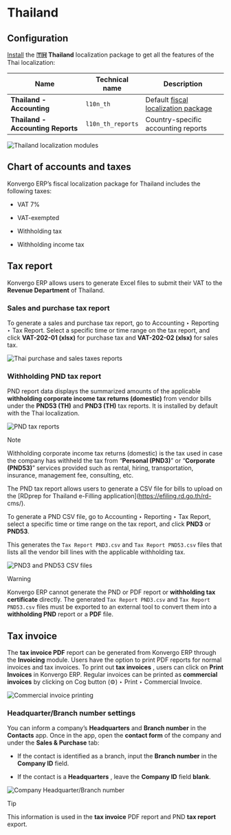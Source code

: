 # Thailand

## Configuration

[Install](../../general/apps_modules#general-install) the **🇹🇭 Thailand**
localization package to get all the features of the Thai localization:

Name | Technical name | Description  
---|---|---  
**Thailand - Accounting** | `l10n_th` | Default [fiscal localization package](../fiscal_localizations#fiscal-localizations-packages)  
**Thailand - Accounting Reports** | `l10n_th_reports` | Country-specific accounting reports  
![Thailand localization modules](../../../_images/modules2.png)

## Chart of accounts and taxes

Konvergo ERP’s fiscal localization package for Thailand includes the following taxes:

  * VAT 7%

  * VAT-exempted

  * Withholding tax

  * Withholding income tax

## Tax report

Konvergo ERP allows users to generate Excel files to submit their VAT to the **Revenue
Department** of Thailand.

### Sales and purchase tax report

To generate a sales and purchase tax report, go to Accounting ‣ Reporting ‣
Tax Report. Select a specific time or time range on the tax report, and click
**VAT-202-01 (xlsx)** for purchase tax and **VAT-202-02 (xlsx)** for sales
tax.

![Thai purchase and sales taxes reports](../../../_images/tax-report.png)

### Withholding PND tax report

PND report data displays the summarized amounts of the applicable
**withholding corporate income tax returns (domestic)** from vendor bills
under the **PND53 (TH)** and **PND3 (TH)** tax reports. It is installed by
default with the Thai localization.

![PND tax reports](../../../_images/pnd-report.png) <div class="alert alert-primary">
<p class="alert-title">
Note</p><p>Withholding corporate income tax returns (domestic) is the tax used in case the company has
withheld the tax from “<b>Personal (PND3)</b>” or “<b>Corporate (PND53)</b>” services provided such as
rental, hiring, transportation, insurance, management fee, consulting, etc.</p>
</div>

The PND tax report allows users to generate a CSV file for bills to upload on
the [RDprep for Thailand e-Filling application](https://efiling.rd.go.th/rd-
cms/).

To generate a PND CSV file, go to Accounting ‣ Reporting ‣ Tax Report, select
a specific time or time range on the tax report, and click **PND3** or
**PND53**.

This generates the `Tax Report PND3.csv` and `Tax Report PND53.csv` files that
lists all the vendor bill lines with the applicable withholding tax.

![PND3 and PND53 CSV files](../../../_images/pnd3-pnd53.png)
<div class="alert alert-warning">
<p class="alert-title">
Warning</p><p>Konvergo ERP cannot generate the PND or PDF report or <b>withholding tax certificate</b> directly. The
generated <code>Tax Report PND3.csv</code> and <code>Tax Report PND53.csv</code> files must be exported
to an external tool to convert them into a <b>withholding PND</b> report or a <b>PDF</b> file.</p>
</div>

## Tax invoice

The **tax invoice PDF** report can be generated from Konvergo ERP through the
**Invoicing** module. Users have the option to print PDF reports for normal
invoices and tax invoices. To print out **tax invoices** , users can click on
**Print Invoices** in Konvergo ERP. Regular invoices can be printed as **commercial
invoices** by clicking on Cog button (⚙️) ‣ Print ‣ Commercial Invoice.

![Commercial invoice printing](../../../_images/tax-invoice.png)

### Headquarter/Branch number settings

You can inform a company’s **Headquarters** and **Branch number** in the
**Contacts** app. Once in the app, open the **contact form** of the company
and under the **Sales & Purchase** tab:

  * If the contact is identified as a branch, input the **Branch number** in the **Company ID** field.

  * If the contact is a **Headquarters** , leave the **Company ID** field **blank**.

![Company Headquarter/Branch number](../../../_images/contact.png)
<div class="alert alert-info">
<p class="alert-title">
Tip</p><p>This information is used in the <b>tax invoice</b> PDF report and PND <b>tax report</b> export.</p>
</div>

